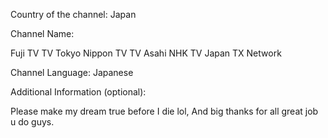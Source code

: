 Country of the channel:
Japan

Channel Name:

Fuji TV
TV Tokyo
Nippon TV
TV Asahi
NHK
TV Japan
TX Network

Channel Language:
Japanese

Additional Information (optional):

Please make my dream true before I die lol,
And big thanks for all great job u do guys.
